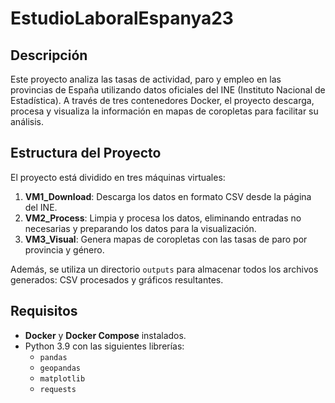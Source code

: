 # EstudioLaboralEspanya23

## Descripción
Este proyecto analiza las tasas de actividad, paro y empleo en las provincias de España utilizando datos oficiales del INE (Instituto Nacional de Estadística). A través de tres contenedores Docker, el proyecto descarga, procesa y visualiza la información en mapas de coropletas para facilitar su análisis.

## Estructura del Proyecto
El proyecto está dividido en tres máquinas virtuales:
1. **VM1_Download**: Descarga los datos en formato CSV desde la página del INE.
2. **VM2_Process**: Limpia y procesa los datos, eliminando entradas no necesarias y preparando los datos para la visualización.
3. **VM3_Visual**: Genera mapas de coropletas con las tasas de paro por provincia y género.

Además, se utiliza un directorio `outputs` para almacenar todos los archivos generados: CSV procesados y gráficos resultantes.

## Requisitos
- **Docker** y **Docker Compose** instalados.
- Python 3.9 con las siguientes librerías:
  - `pandas`
  - `geopandas`
  - `matplotlib`
  - `requests`
